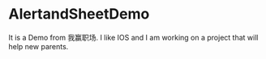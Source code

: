 AlertandSheetDemo
=================
It is a Demo from 我赢职场.
I like IOS and I am working on a project that will help new parents.
